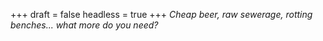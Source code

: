 
+++
draft = false
headless = true
+++
_Cheap beer, raw sewerage, rotting benches... what more do you need?_
